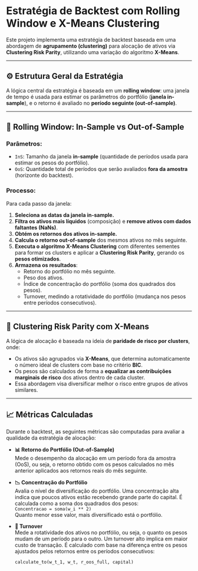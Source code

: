 # Estratégia de Backtest com Rolling Window e X-Means Clustering

Este projeto implementa uma estratégia de backtest baseada em uma abordagem de **agrupamento (clustering)** para alocação de ativos via **Clustering Risk Parity**, utilizando uma variação do algoritmo **X-Means**.

---

## ⚙️ Estrutura Geral da Estratégia

A lógica central da estratégia é baseada em um **rolling window**: uma janela de tempo é usada para estimar os parâmetros do portfólio (**janela in-sample**), e o retorno é avaliado no **período seguinte (out-of-sample)**.

---

## 🔁 Rolling Window: In-Sample vs Out-of-Sample

### Parâmetros:
- `InS`: Tamanho da janela **in-sample** (quantidade de períodos usada para estimar os pesos do portfólio).
- `OoS`: Quantidade total de períodos que serão avaliados **fora da amostra** (horizonte do backtest).

### Processo:

Para cada passo da janela:
1. **Seleciona as datas da janela in-sample.**
2. **Filtra os ativos mais líquidos** (composição) e **remove ativos com dados faltantes (NaNs)**.
3. **Obtém os retornos dos ativos in-sample.**
4. **Calcula o retorno out-of-sample** dos mesmos ativos no mês seguinte.
5. **Executa o algoritmo X-Means Clustering** com diferentes sementes para formar os clusters e aplicar a **Clustering Risk Parity**, gerando os **pesos otimizados**.
6. **Armazena os resultados**:
   - Retorno do portfólio no mês seguinte.
   - Peso dos ativos.
   - Índice de concentração do portfólio (soma dos quadrados dos pesos).
   - Turnover, medindo a rotatividade do portfólio (mudança nos pesos entre períodos consecutivos).

---

## 🧠 Clustering Risk Parity com X-Means

A lógica de alocação é baseada na ideia de **paridade de risco por clusters**, onde:

- Os ativos são agrupados via **X-Means**, que determina automaticamente o número ideal de clusters com base no critério **BIC**.
- Os pesos são calculados de forma a **equalizar as contribuições marginais de risco** dos ativos dentro de cada cluster.
- Essa abordagem visa diversificar melhor o risco entre grupos de ativos similares.

---

## 📈 Métricas Calculadas

Durante o backtest, as seguintes métricas são computadas para avaliar a qualidade da estratégia de alocação:

- **📊 Retorno do Portfólio (Out-of-Sample)**  
  Mede o desempenho da alocação em um período fora da amostra (OoS), ou seja, o retorno obtido com os pesos calculados no mês anterior aplicados aos retornos reais do mês seguinte.

- **📉 Concentração do Portfólio**  
  Avalia o nível de diversificação do portfólio. Uma concentração alta indica que poucos ativos estão recebendo grande parte do capital. É calculada como a soma dos quadrados dos pesos:  
  `Concentracao = soma(w_i ** 2)`  
  Quanto menor esse valor, mais diversificado está o portfólio.

- **🔁 Turnover**  
  Mede a rotatividade dos ativos no portfólio, ou seja, o quanto os pesos mudam de um período para o outro. Um turnover alto implica em maior custo de transação. É calculado com base na diferença entre os pesos ajustados pelos retornos entre os períodos consecutivos:
  ```python
  calculate_to(w_t_1, w_t, r_oos_full, capital)
